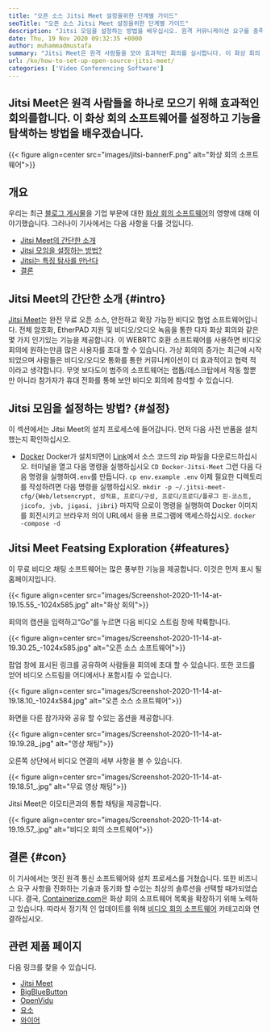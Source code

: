 ```yaml
---
title: "오픈 소스 Jitsi Meet 설정을위한 단계별 가이드" 
seoTitle: "오픈 소스 Jitsi Meet 설정을위한 단계별 가이드" 
description: "Jitsi 모임을 설정하는 방법을 배우십시오. 원격 커뮤니케이션 요구를 충족하도록 설계된 오픈 소스 화상 회의 소프트웨어이며 강력한 기능을 제공합니다." 
date: Thu, 19 Nov 2020 09:32:35 +0000
author: muhammadmustafa
summary: "Jitsi Meet은 원격 사람들을 모아 효과적인 회의를 실시합니다. 이 화상 회의 소프트웨어를 설정하고 기능을 탐색하는 방법을 배우겠습니다." 
url: /ko/how-to-set-up-open-source-jitsi-meet/
categories: ['Video Conferencing Software']
---
```


## Jitsi Meet은 원격 사람들을 하나로 모으기 위해 효과적인 회의를합니다. 이 화상 회의 소프트웨어를 설정하고 기능을 탐색하는 방법을 배우겠습니다.

{{< figure align=center src="images/jitsi-bannerF.png" alt="화상 회의 소프트웨어">}}


## 개요
우리는 최근 [블로그 게시물][1]을 기업 부문에 대한 [화상 회의 소프트웨어][2]의 영향에 대해 이야기했습니다. 그러나이 기사에서는 다음 사항을 다룰 것입니다.
  * [Jitsi Meet의 간단한 소개][3]
  * [Jitsi 모임을 설정하는 방법?][4]
  * [Jitsi는 특징 탐사를 만난다][5]
  * [결론][6]

## Jitsi Meet의 간단한 소개   {#intro}
[Jitsi Meet][7]는 완전 무료 오픈 소스, 안전하고 확장 가능한 비디오 협업 소프트웨어입니다. 전체 암호화, EtherPAD 지원 및 비디오/오디오 녹음을 통한 다자 화상 회의와 같은 몇 가지 인기있는 기능을 제공합니다. 이 WEBRTC 호환 소프트웨어를 사용하면 비디오 회의에 원하는만큼 많은 사용자를 초대 할 수 있습니다.
가상 회의의 증가는 최근에 시작되었으며 사람들은 비디오/오디오 통화를 통한 커뮤니케이션이 더 효과적이고 협력 적이라고 생각합니다. 무엇 보다도이 범주의 소프트웨어는 랩톱/데스크탑에서 작동 할뿐만 아니라 참가자가 휴대 전화를 통해 보안 비디오 회의에 참석할 수 있습니다.

## Jitsi 모임을 설정하는 방법?   {#설정}
이 섹션에서는 Jitsi Meet의 설치 프로세스에 들어갑니다. 먼저 다음 사전 반품을 설치했는지 확인하십시오.
  * [Docker][8]
Docker가 설치되면이 [Link][9]에서 소스 코드의 zip 파일을 다운로드하십시오.
터미널을 열고 다음 명령을 실행하십시오
`CD Docker-Jitsi-Meet`
그런 다음 다음 명령을 실행하여`.env`를 만듭니다.
`cp env.example .env`
이제 필요한 디렉토리를 작성하려면 다음 명령을 실행하십시오.
`mkdir -p ~/.jitsi-meet-cfg/{Web/letsencrypt, 성적표, 프로디/구성, 프로디/프로디/플루그 핀-코스트, jicofo, jvb, jigasi, jibri}`
마지막 으로이 명령을 실행하여 Docker 이미지를 회전시키고 브라우저 의이 URL에서 응용 프로그램에 액세스하십시오.
`docker -compose -d`

## Jitsi Meet Featsing Exploration   {#features}
이 무료 비디오 채팅 소프트웨어는 많은 풍부한 기능을 제공합니다. 이것은 먼저 표시 될 홈페이지입니다.

{{< figure align=center src="images/Screenshot-2020-11-14-at-19.15.55_-1024x585.jpg" alt="화상 회의">}}

회의의 캡션을 입력하고“Go”를 누르면 다음 비디오 스트림 창에 착륙합니다.

{{< figure align=center src="images/Screenshot-2020-11-14-at-19.30.25_-1024x585.jpg" alt="오픈 소스 소프트웨어">}}

팝업 창에 표시된 링크를 공유하여 사람들을 회의에 초대 할 수 있습니다. 또한 코드를 얻어 비디오 스트림을 어디에서나 포함시킬 수 있습니다.

{{< figure align=center src="images/Screenshot-2020-11-14-at-19.18.10_-1024x584.jpg" alt="오픈 소스 소프트웨어">}}

화면을 다른 참가자와 공유 할 수있는 옵션을 제공합니다.

{{< figure align=center src="images/Screenshot-2020-11-14-at-19.19.28_.jpg" alt="영상 채팅">}}

오른쪽 상단에서 비디오 연결의 세부 사항을 볼 수 있습니다.

{{< figure align=center src="images/Screenshot-2020-11-14-at-19.18.51_.jpg" alt="무료 영상 채팅">}}

Jitsi Meet은 이모티콘과의 통합 채팅을 제공합니다.

{{< figure align=center src="images/Screenshot-2020-11-14-at-19.19.57_.jpg" alt="비디오 회의 소프트웨어">}}


## 결론   {#con}
이 기사에서는 멋진 원격 통신 소프트웨어와 설치 프로세스를 거쳤습니다. 또한 비즈니스 요구 사항을 진화하는 기술과 동기화 할 수있는 최상의 솔루션을 선택할 때가되었습니다. 결국, [Containerize.com][10]은 화상 회의 소프트웨어 목록을 확장하기 위해 노력하고 있습니다. 따라서 정기적 인 업데이트를 위해 [비디오 회의 소프트웨어][2] 카테고리와 연결하십시오.

## 관련 제품 페이지
다음 링크를 찾을 수 있습니다.
  * [Jitsi Meet][7]
  * [BigBlueButton][11]
  * [OpenVidu][12]
  * [요소][13]
  * [와이어][14]

  
[1]: https://blog.containerize.com/video-conferencing-software/video-conferencing-apps-how-it-benefits-your-business/
[2]: https://products.containerize.com/video-conferencing/
[3]: #intro
[4]: #setup
[5]: #features
[6]: #con
[7]: https://products.containerize.com/video-conferencing/jitsi
[8]: https://www.docker.com/products/docker-desktop
[9]: https://github.com/jitsi/docker-jitsi-meet/releases/tag/stable-5142
[10]: https://www.containerize.com/
[11]: https://products.containerize.com/video-conferencing/bigbluebutton
[12]: https://products.containerize.com/video-conferencing/openvidu
[13]: https://products.containerize.com/video-conferencing/element
[14]: https://products.containerize.com/video-conferencing/wire

